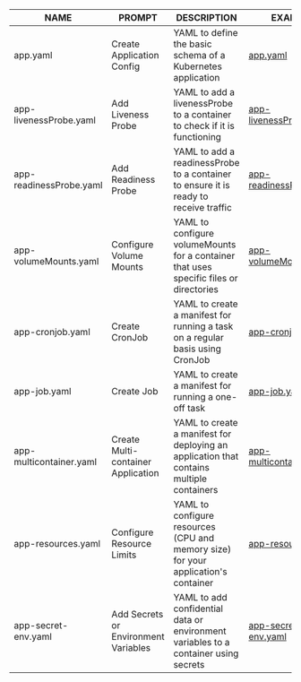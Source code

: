 
| NAME                   | PROMPT                                    | DESCRIPTION                                                               | EXAMPLE      |
|------------------------|-------------------------------------------|---------------------------------------------------------------------------|--------------|
| app.yaml               | Create Application Config                 | YAML to define the basic schema of a Kubernetes application              | [app.yaml](yaml/app.yaml)|
| app-livenessProbe.yaml | Add Liveness Probe                        | YAML to add a livenessProbe to a container to check if it is functioning  |[app-livenessProbe.yaml](yaml/app-livenessProbe.yaml)|
| app-readinessProbe.yaml| Add Readiness Probe                       | YAML to add a readinessProbe to a container to ensure it is ready to receive traffic |[app-readinessProbe.yaml](yaml/app-readinessProbe.yamll)|
| app-volumeMounts.yaml  | Configure Volume Mounts                   | YAML to configure volumeMounts for a container that uses specific files or directories |[app-volumeMounts.yaml](yaml/app-volumeMounts.yaml)|
| app-cronjob.yaml       | Create CronJob                            | YAML to create a manifest for running a task on a regular basis using CronJob |[app-cronjob.yaml](yaml/app-cronjob.yaml)|
| app-job.yaml           | Create Job                                | YAML to create a manifest for running a one-off task                      |[app-job.yaml ](yaml/app-job.yaml)|
| app-multicontainer.yaml| Create Multi-container Application       | YAML to create a manifest for deploying an application that contains multiple containers |[app-multicontainer.yaml](yaml/app-multicontainer.yaml)|
| app-resources.yaml     | Configure Resource Limits                | YAML to configure resources (CPU and memory size) for your application's container |[app-resources.yaml](yaml/app-resources.yaml)|
| app-secret-env.yaml    | Add Secrets or Environment Variables     | YAML to add confidential data or environment variables to a container using secrets |[app-secret-env.yaml](yaml/app-secret-env.yaml)|